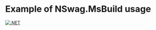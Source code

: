 # Example of NSwag.MsBuild usage

[![.NET](https://github.com/v-buldakov/nswag_generation_test/actions/workflows/dotnet.yaml/badge.svg)](https://github.com/v-buldakov/nswag_generation_test/actions/workflows/dotnet.yaml)
